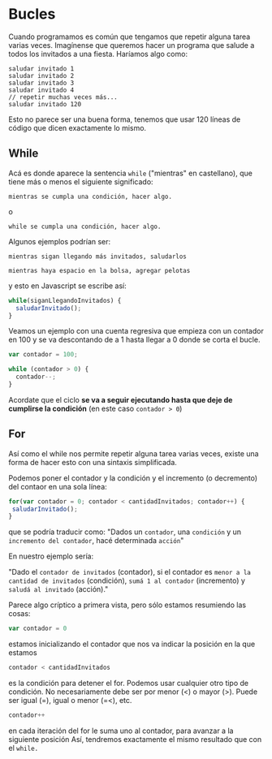 # Bucles
 
Cuando programamos es común que tengamos que repetir alguna tarea varias veces.
Imagínense que queremos hacer un programa que salude a todos los invitados a una fiesta. Haríamos algo como:

```
saludar invitado 1
saludar invitado 2
saludar invitado 3
saludar invitado 4
// repetir muchas veces más...
saludar invitado 120
```

Esto no parece ser una buena forma, tenemos que usar 120 líneas de código que dicen exactamente lo mismo.

## While

Acá es donde aparece la sentencia `while` ("mientras" en castellano), que tiene más o menos el siguiente significado:

`mientras se cumpla una condición, hacer algo.`

o

`while se cumpla una condición, hacer algo.`

Algunos ejemplos podrían ser:

`mientras sigan llegando más invitados, saludarlos`

`mientras haya espacio en la bolsa, agregar pelotas`

y esto en Javascript se escribe así:

```javascript
while(siganLlegandoInvitados) {
  saludarInvitado();
}
```

Veamos un ejemplo con una cuenta regresiva que empieza con un contador en 100 y se va descontando de a 1 hasta llegar a 0 donde se corta el bucle. 

```javascript
var contador = 100;

while (contador > 0) {
  contador--; 
}
```

Acordate que el ciclo **se va a seguir ejecutando hasta que deje de cumplirse la condición** (en este caso `contador > 0`)

## For

Así como el while nos permite repetir alguna tarea varias veces, 
existe una forma de hacer esto con una sintaxis simplificada.

Podemos poner el contador y la condición y el incremento (o decremento) del contaor en una sola línea:

```javascript
for(var contador = 0; contador < cantidadInvitados; contador++) {
 saludarInvitado();
}
```


que se podría traducir como: 
"Dados un `contador`, una `condición` y un `incremento del contador`, hacé determinada `acción`"

En nuestro ejemplo sería: 

"Dado el `contador de invitados` (contador), si el contador es `menor a la cantidad de invitados`  (condición), `sumá 1 al contador` (incremento) y `saludá al invitado` (acción)."

Parece algo críptico a primera vista, pero sólo estamos resumiendo las cosas:

```javascript
var contador = 0
```

estamos inicializando el contador que nos va indicar la posición en la que estamos

```javascript
contador < cantidadInvitados
```

es la condición para detener el for. Podemos usar cualquier otro tipo de condición. 
No necesariamente debe ser por menor (<) o mayor (>). Puede ser igual (=), igual o menor (=<), etc.

```javascript
contador++
```

en cada iteración del for le suma uno al contador, para avanzar a la siguiente posición
Así, tendremos exactamente el mismo resultado que con el `while.`
